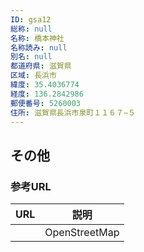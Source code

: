 ```yaml
---
ID: gsa12
総称: null
名称: 橋本神社
名称読み: null
別名: null
都道府県: 滋賀県
区域: 長浜市
緯度: 35.4036774
経度: 136.2842986
郵便番号: 5260003
住所: 滋賀県長浜市泉町１１６７−５
---
```


## その他

### 参考URL

| URL | 説明          |
| --- | ------------- |
|     | OpenStreetMap |
